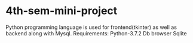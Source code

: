 # 4th-sem-mini-project
Python programming language is used for frontend(tkinter) as well as backend along with Mysql.
Requirements:
Python-3.7.2
Db browser Sqlite
